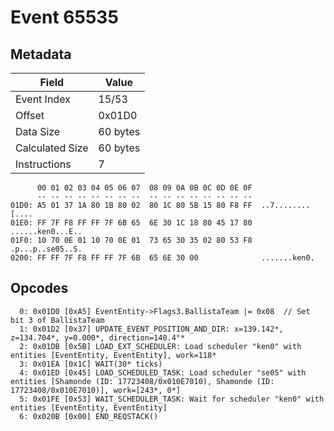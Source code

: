 # Event 65535

## Metadata

| Field           | Value    |
|-----------------|----------|
| Event Index     | 15/53    |
| Offset          | 0x01D0   |
| Data Size       | 60 bytes |
| Calculated Size | 60 bytes |
| Instructions    | 7        |

```
      00 01 02 03 04 05 06 07  08 09 0A 0B 0C 0D 0E 0F
      -- -- -- -- -- -- -- --  -- -- -- -- -- -- -- --
01D0: A5 01 37 1A 80 1B 80 02  80 1C 80 5B 15 80 F8 FF  ..7........[....
01E0: FF 7F F8 FF FF 7F 6B 65  6E 30 1C 18 80 45 17 80  ......ken0...E..
01F0: 10 70 0E 01 10 70 0E 01  73 65 30 35 02 80 53 F8  .p...p..se05..S.
0200: FF FF 7F F8 FF FF 7F 6B  65 6E 30 00              .......ken0.    
```

## Opcodes

```
  0: 0x01D0 [0xA5] EventEntity->Flags3.BallistaTeam |= 0x08  // Set bit 3 of BallistaTeam
  1: 0x01D2 [0x37] UPDATE_EVENT_POSITION_AND_DIR: x=139.142*, z=134.704*, y=0.000*, direction=140.4°*
  2: 0x01DB [0x5B] LOAD_EXT_SCHEDULER: Load scheduler "ken0" with entities [EventEntity, EventEntity], work=118*
  3: 0x01EA [0x1C] WAIT(30* ticks)
  4: 0x01ED [0x45] LOAD_SCHEDULED_TASK: Load scheduler "se05" with entities [Shamonde (ID: 17723408/0x010E7010), Shamonde (ID: 17723408/0x010E7010)], work=[243*, 0*]
  5: 0x01FE [0x53] WAIT_SCHEDULER_TASK: Wait for scheduler "ken0" with entities [EventEntity, EventEntity]
  6: 0x020B [0x00] END_REQSTACK()
```
